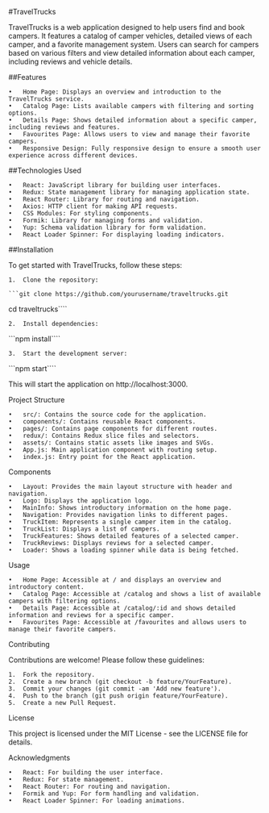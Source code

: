#TravelTrucks

TravelTrucks is a web application designed to help users find and book campers.
It features a catalog of camper vehicles, detailed views of each camper, and a
favorite management system. Users can search for campers based on various
filters and view detailed information about each camper, including reviews and
vehicle details.

##Features

    •	Home Page: Displays an overview and introduction to the TravelTrucks service.
    •	Catalog Page: Lists available campers with filtering and sorting options.
    •	Details Page: Shows detailed information about a specific camper, including reviews and features.
    •	Favourites Page: Allows users to view and manage their favorite campers.
    •	Responsive Design: Fully responsive design to ensure a smooth user experience across different devices.

##Technologies Used

    •	React: JavaScript library for building user interfaces.
    •	Redux: State management library for managing application state.
    •	React Router: Library for routing and navigation.
    •	Axios: HTTP client for making API requests.
    •	CSS Modules: For styling components.
    •	Formik: Library for managing forms and validation.
    •	Yup: Schema validation library for form validation.
    •	React Loader Spinner: For displaying loading indicators.

##Installation

To get started with TravelTrucks, follow these steps:

    1.	Clone the repository:

    ```git clone https://github.com/yourusername/traveltrucks.git

cd traveltrucks````

    2.	Install dependencies:

```npm install````

    3.	Start the development server:

```npm start````

This will start the application on http://localhost:3000.

Project Structure

    •	src/: Contains the source code for the application.
    •	components/: Contains reusable React components.
    •	pages/: Contains page components for different routes.
    •	redux/: Contains Redux slice files and selectors.
    •	assets/: Contains static assets like images and SVGs.
    •	App.js: Main application component with routing setup.
    •	index.js: Entry point for the React application.

Components

    •	Layout: Provides the main layout structure with header and navigation.
    •	Logo: Displays the application logo.
    •	MainInfo: Shows introductory information on the home page.
    •	Navigation: Provides navigation links to different pages.
    •	TruckItem: Represents a single camper item in the catalog.
    •	TruckList: Displays a list of campers.
    •	TruckFeatures: Shows detailed features of a selected camper.
    •	TruckReviews: Displays reviews for a selected camper.
    •	Loader: Shows a loading spinner while data is being fetched.

Usage

    •	Home Page: Accessible at / and displays an overview and introductory content.
    •	Catalog Page: Accessible at /catalog and shows a list of available campers with filtering options.
    •	Details Page: Accessible at /catalog/:id and shows detailed information and reviews for a specific camper.
    •	Favourites Page: Accessible at /favourites and allows users to manage their favorite campers.

Contributing

Contributions are welcome! Please follow these guidelines:

    1.	Fork the repository.
    2.	Create a new branch (git checkout -b feature/YourFeature).
    3.	Commit your changes (git commit -am 'Add new feature').
    4.	Push to the branch (git push origin feature/YourFeature).
    5.	Create a new Pull Request.

License

This project is licensed under the MIT License - see the LICENSE file for
details.

Acknowledgments

    •	React: For building the user interface.
    •	Redux: For state management.
    •	React Router: For routing and navigation.
    •	Formik and Yup: For form handling and validation.
    •	React Loader Spinner: For loading animations.
